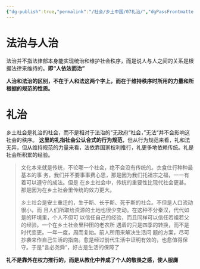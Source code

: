 ```yaml
---
{"dg-publish":true,"permalink":"/社会/乡土中国/07礼治/","dgPassFrontmatter":true}
---
```


# 法治与人治
法治并不指法律部本身能实现统治和维护社会秩序，而是说人与人之间的关系是根据法律来维持的。**即“人依法而治”**

**人治和法治的区别，不在于人和法这两个字上，而在于维持秩序时所用的力量和所根据的规范的性质。**

# 礼治
乡土社会是礼治的社会，而不是相对于法治的”无政府“社会，”无法“并不会影响这社会的秩序。
**这里的礼指社会公认合式的行为规范**，但从行为规范来看，礼和法无异，但从维持规范的力量来看，法依靠国家权利推行，礼更多地依赖传统。礼是社会所积累的经验。
>文化本来就是传统，不论哪一个社会，绝不会没有传统的。衣食住行种种最基本的事 务，我们并不要事事费心思，那是因为我们托祖宗之福，一一有着可以遵守的成法。但是 在乡土社会中，传统的重要性比现代社会更甚。那是因为在乡土社会里传统的效力更大。 
>
>乡土社会是安土重迁的，生于斯、长于斯、死于斯的社会。不但是人口流动很小，而 且人们所取给资源的土地也很少变动。在这种不分秦汉，代代如是的环境里，个人不但可 以信任自己的经验，而且同样可以信任若祖若父的经验。一个在乡土社会里种田的老农所 遇着的只是四季的转换，而不是时代变更。一年一度，周而复始。前人所用来解决生活问 题的方案，尽可抄袭来作自己生活的指南。愈是经过前代生活中证明有效的，也愈值得保 守。于是“言必尧舜”，好古是生活的保障了

**礼不是靠外在权力推行的，而是从教化中养成了个人的敬畏之感，使人服膺**

